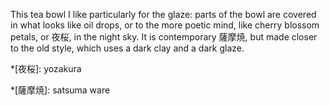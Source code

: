 This tea bowl I like particularly for the glaze: parts of the bowl are covered in what looks like oil drops, or to the more poetic mind, like cherry blossom petals, or 夜桜, in the night sky. It is contemporary 薩摩焼, but made closer to the old style, which uses a dark clay and a dark glaze.

*[夜桜]: yozakura

*[薩摩焼]: satsuma ware
